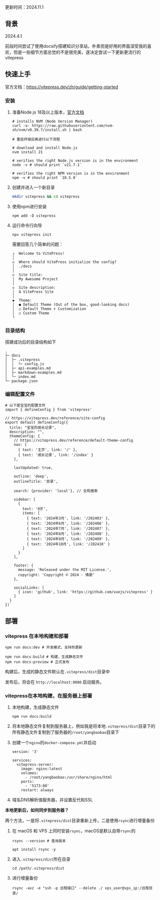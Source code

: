 更新时间：2024.11.1

## 背景

2024.4.1

前段时间尝试了使用docsify搭建知识分享站，朴素但是好用的界面深受我的喜欢，但是一些细节方面总觉的不是很完美，遂决定尝试一下更新更流行的vitepress

## 快速上手

官方文档：https://vitepress.dev/zh/guide/getting-started

### 安装

1. 准备Node.js 18及以上版本，[官方文档](https://nodejs.org/en/download/package-manager)

   ```
   # installs NVM (Node Version Manager)
   curl -o- https://raw.githubusercontent.com/nvm-sh/nvm/v0.39.7/install.sh | bash
   
   # 重启终端后再进行以下流程
   
   # download and install Node.js
   nvm install 21
   
   # verifies the right Node.js version is in the environment
   node -v # should print `v21.7.1`
   
   # verifies the right NPM version is in the environment
   npm -v # should print `10.5.0`
   ```

2. 创建并进入一个新目录

   ```bash
   mkdir vitepress && cd vitepress
   ```

3. 使用npm进行安装

   ```
   npm add -D vitepress
   ```

4. 运行命令行向导

   ```
   npx vitepress init
   ```


   需要回答几个简单的问题：

   ```
   ┌  Welcome to VitePress!
   │
   ◇  Where should VitePress initialize the config?
   │  ./docs
   │
   ◇  Site title:
   │  My Awesome Project
   │
   ◇  Site description:
   │  A VitePress Site
   │
   ◆  Theme:
   │  ● Default Theme (Out of the box, good-looking docs)
   │  ○ Default Theme + Customization
   │  ○ Custom Theme
   └
   ```

### 目录结构

搭建成功后的目录结构如下

```
.
├─ docs
│  ├─ .vitepress
│  │  └─ config.js
│  ├─ api-examples.md
│  ├─ markdown-examples.md
│  └─ index.md
└─ package.json
```

### 编辑配置文件

```
# 以下是宝宝的配置文件
import { defineConfig } from 'vitepress'

// https://vitepress.dev/reference/site-config
export default defineConfig({
  title: "宝宝的成长记录",
  description: "",
  themeConfig: {
    // https://vitepress.dev/reference/default-theme-config
    nav: [
      { text: '主页', link: '/' },
      { text: '成长记录', link: '/index' }
    ],

    lastUpdated: true, 

    outline: 'deep',
    outlineTitle: '目录',

    search: {provider: 'local'}, // 全局搜索

    sidebar: [
      {
        text: '0岁',
        items: [
          { text: '2024年3月', link: '/202403' },
          { text: '2024年6月', link: '/202406' },
          { text: '2024年7月', link: '/202407' },
          { text: '2024年8月', link: '/202408' },
          { text: '2024年9月', link: '/202409' },
          { text: '2024年10月', link: '/202410' }
        ]
      }
    ],

    footer: {
      message: 'Released under the MIT License.',
      copyright: 'Copyright © 2024 - 情歌'
    },

    socialLinks: [
      { icon: 'github', link: 'https://github.com/vuejs/vitepress' }
    ]
  }
})
```

## 部署

### vitepress 在本地构建和部署

```
npm run docs:dev # 开发模式，支持热更新
```

```
npm run docs:build # 构建，生成静态文件
npm run docs:preview # 正式发布
```

构建后，生成的静态文件默认在`.vitepress/dist`目录中

发布后，将会在 `http://localhost:8080` 启动服务。

### vitepress在本地构建，在服务器上部署

1. 本地构建，生成静态文件
   ```
   npm run docs:build
   ```

2. 将本地静态文件复制到服务器上，例如我是将本地`.vitepress/dist`目录下的所有静态文件复制到了服务器的`/root/yangbaobao`目录下

3. 创建一个`nginx`的`docker-compose.yml`并启动
   ```
   version: '3'
   
   services:
     vitepress-server:
       image: nginx:latest
       volumes:
         - /root/yangbaobao:/usr/share/nginx/html
       ports:
         - '5173:80'
       restart: always
   ```

4. 域名DNS解析值服务器，并设置反代和SSL

**本地更新后，如何同步到服务器？**

两个方法，一是将`.vitepress/dist`目录重新上传，二是使用`rsync`进行增量备份

1. 在 macOS 和 VPS 上同时安装`rsync`，macOS是默认自带`rsync`的
   ```
   rsync --version # 查询版本
   ```

   ```
   apt install rsync -y
   ```

2. 进入`.vitepress/dist`所在目录
   ```
   cd /path/.vitepress/dist
   ```

3. 进行增量备份

   ```
   rsync -avz -e "ssh -p 远程端口" --delete ./ vps_user@vps_ip:/远程目录/
   ```
